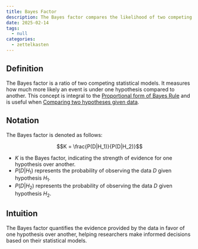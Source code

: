 ```yaml
---
title: Bayes Factor
description: The Bayes factor compares the likelihood of two competing statistical
date: 2025-02-14
tags:
  - null
categories:
  - zettelkasten
---
```


## Definition

The Bayes factor is a ratio of two competing statistical models. It measures how much more likely an event is under one hypothesis compared to another. This concept is integral to the [Proportional form of Bayes Rule](Proportional%20form%20of%20Bayes%20Rule.md) and is useful when [Comparing two hypotheses given data](Comparing%20two%20hypothesis%20given%20data.md).

## Notation

The Bayes factor is denoted as follows:

$$K = \frac{P(D|H_1)}{P(D|H_2)}$$

- $K$ is the Bayes factor, indicating the strength of evidence for one hypothesis over another.
- $P(D|H_1)$ represents the probability of observing the data $D$ given hypothesis $H_1$.
- $P(D|H_2)$ represents the probability of observing the data $D$ given hypothesis $H_2$.

## Intuition

The Bayes factor quantifies the evidence provided by the data in favor of one hypothesis over another, helping researchers make informed decisions based on their statistical models.
